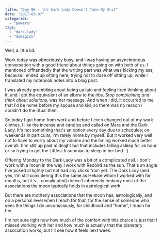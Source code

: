 ```yaml
---
title: "Day 06 - the Dark Lady Doesn't Take My Shit"
date: "2017-03-07"
categories: 
  - "powers"
tags: 
  - "dark-lady"
  - "domagick"
---
```


Well, a little bit.

Work today was obnoxiously busy, and I was having an asynchronous conversation with a good friend about things going on with both of us. I mentioned offhandedly that the writing part was what was kicking my ass, because I ended up sitting here, trying not to doze off sitting up, while I translated my notebook notes into a blog post.

I was already grumbling about being up late and feeling tired thinking about it, and I got the equivalent of an elbow to the ribs. _Stop complaining and think about solutions,_ was her message. And when I did, it occurred to me that I'd be home before my spouse and kid, so there was no reason I couldn't do the ritual then.

So today I got home from work and before I even changed out of my work clothes, I like the incense and candles and called on Mara and the Dark Lady. It's not something that's an option every day due to schedules; on weekends in particular, I'm rarely home by myself. But it worked very well not to have to worry about my volume and the timing worked much better overall. (I'm still up past midnight but that includes falling asleep for an hour or so trying to get the Littlest Insomniac to sleep in her bed...)

Offering Monday to the Dark Lady was a bit of a complicated call. I don't work with a moon in the way I work with Redbird as the sun. That's an angle I've poked at lightly but not had any clicks from yet. The Dark Lady (and yes, I'm still considering this the same as Hekate whom I worked with for months, but it's... complicated) doesn't inherently embody most of the associations the moon typically holds in astrological work.

But there are motherly associations that the moon has, astrologically, and on a personal level when I reach for _that_, for the sense of someone who sees the things I do unconsciously, for childhood and "home", I reach for her.

I'm not sure right now how much of the comfort with this choice is just that I missed working with her and how much is actually that the planetary association works, but I'll see how it feels next week.

